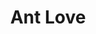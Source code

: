 ---
pid: LLE22
title: Ant Love
location_transcription: Center CIty
zipcode: '19127'
outside_phl: 
neighborhood: Manayunk
age: '21'
age_range: 20-29
instagram: 
image_file_name: LLE_22.jpg
proposal_transcription: |-
  Loving each other.
  Loving nature.
topic: Environment,Love
topic_summary: 0, 0
type: Other No Form
keywords_other: 
credit: Grace
image_labels: "-15ft -15ft"
twitter: 
facebook: 
permalink: "/monuments/lle22/"
layout: item-page
---